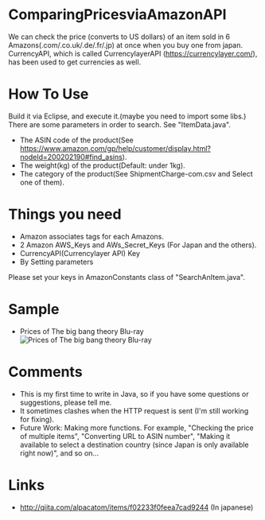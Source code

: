 # ComparingPricesviaAmazonAPI
  We can check the price (converts to US dollars) of an item sold in 6 Amazons(.com/.co.uk/.de/.fr/.jp) at once when you buy one from japan.
  CurrencyAPI, which is called CurrencylayerAPI (https://currencylayer.com/), has been used to get currencies as well.
  
# How To Use
  Build it via Eclipse, and execute it.(maybe you need to import some libs.)
  There are some parameters in order to search. See "ItemData.java".
  - The ASIN code of the product(See https://www.amazon.com/gp/help/customer/display.html?nodeId=200202190#find_asins).
  - The weight(kg) of the product(Default: under 1kg).
  - The category of the product(See ShipmentCharge-com.csv and Select one of them).
  
# Things you need
 - Amazon associates tags for each Amazons.
 - 2 Amazon AWS_Keys and AWs_Secret_Keys (For Japan and the others).
 - CurrencyAPI(Currencylayer API) Key
 - By Setting parameters

Please set your keys in AmazonConstants class  of "SearchAnItem.java".

# Sample
 - Prices of The big bang theory Blu-ray
![Prices of The big bang theory Blu-ray](https://qiita-image-store.s3.amazonaws.com/0/153487/a685d994-7992-dd7f-54f8-e4b33f78e468.png
 "sample")

# Comments
 - This is my first time to write in Java, so if you have some questions or suggestions, please tell me.
 - It sometimes clashes when the HTTP request is sent (I'm still working for fixing).
 - Future Work: Making more functions. For example, "Checking the price of multiple items", "Converting URL to ASIN number", "Making it available to select a destination country (since Japan is only available right now)", and so on...

# Links
 - http://qiita.com/alpacatom/items/f02233f0feea7cad9244 (In japanese)
